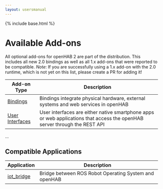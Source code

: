 ```yaml
---
layout: usersmanual
---
```


{% include base.html %}

# Available Add-ons

All optional add-ons for openHAB 2 are part of the distribution. This includes all new 2.0 bindings as well as all 1.x add-ons that were reported to be compatible. 
_Note_: If you are successfully using a 1.x add-on with the 2.0 runtime, which is not yet on this list, please create a PR for adding it!

| Add-on Type | Description |
|-------------|----------------------|
|[Bindings](bindings.html)| Bindings integrate physical hardware, external systems and web services in openHAB |
|[User Interfaces](uis.html)| User interfaces are either native smartphone apps or web applications that access the openHAB server through the REST API |

...

## Compatible Applications

| Application | Description |
|-------|----------------------|
| [iot_bridge](https://github.com/openhab/openhab/wiki/ROS-Robot-Operating-System) | Bridge between ROS Robot Operating System and openHAB |
